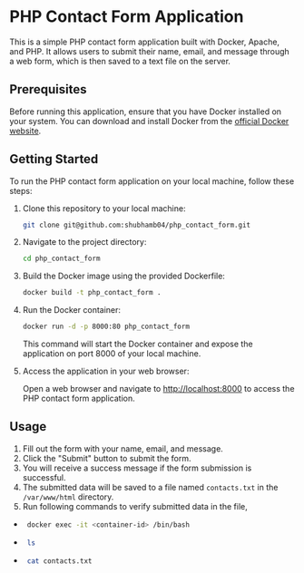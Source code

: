 # PHP Contact Form Application

This is a simple PHP contact form application built with Docker, Apache, and PHP. It allows users to submit their name, email, and message through a web form, which is then saved to a text file on the server.

## Prerequisites

Before running this application, ensure that you have Docker installed on your system. You can download and install Docker from the [official Docker website](https://www.docker.com/get-started).

## Getting Started

To run the PHP contact form application on your local machine, follow these steps:

1. Clone this repository to your local machine:

   ```bash
   git clone git@github.com:shubhamb04/php_contact_form.git
   ```

2. Navigate to the project directory:

   ```bash
   cd php_contact_form
   ```

3. Build the Docker image using the provided Dockerfile:

   ```bash
   docker build -t php_contact_form .
   ```

4. Run the Docker container:

   ```bash
   docker run -d -p 8000:80 php_contact_form
   ```

   This command will start the Docker container and expose the application on port 8000 of your local machine.

5. Access the application in your web browser:

   Open a web browser and navigate to [http://localhost:8000](http://localhost:8000) to access the PHP contact form application.

## Usage

1. Fill out the form with your name, email, and message.
2. Click the "Submit" button to submit the form.
3. You will receive a success message if the form submission is successful.
4. The submitted data will be saved to a file named `contacts.txt` in the `/var/www/html` directory.
5. Run following commands to verify submitted data in the file,

- ```bash
   docker exec -it <container-id> /bin/bash
  ```

- ```bash
   ls
  ```

- ```bash
   cat contacts.txt
  ```
